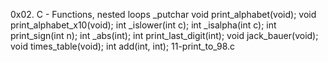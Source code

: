 0x02. C - Functions, nested loops
_putchar
void print_alphabet(void);
void print_alphabet_x10(void);
int _islower(int c);
int _isalpha(int c);
int print_sign(int n);
int _abs(int);
int print_last_digit(int);
void jack_bauer(void);
void times_table(void);
int add(int, int);
11-print_to_98.c
